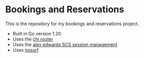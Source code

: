 # Bookings and Reservations

This is the repository for my bookings and reservations project.

- Built in Go version 1.20
- Uses the [chi router](https://github.com/go-chi/chi)
- Uses the [alex edwards SCS session management](https://github.com/alexedwards/scs)
- Uses [nosurf](https://github.com/justinas/nosurf)